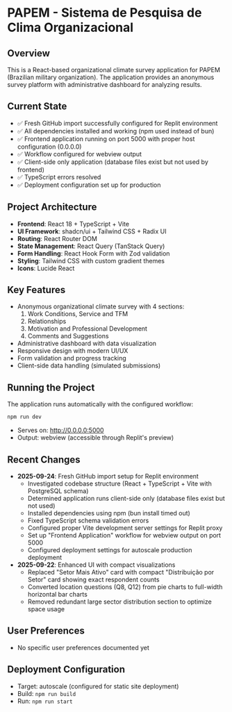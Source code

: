# PAPEM - Sistema de Pesquisa de Clima Organizacional

## Overview
This is a React-based organizational climate survey application for PAPEM (Brazilian military organization). The application provides an anonymous survey platform with administrative dashboard for analyzing results.

## Current State
- ✅ Fresh GitHub import successfully configured for Replit environment
- ✅ All dependencies installed and working (npm used instead of bun)
- ✅ Frontend application running on port 5000 with proper host configuration (0.0.0.0)
- ✅ Workflow configured for webview output
- ✅ Client-side only application (database files exist but not used by frontend)
- ✅ TypeScript errors resolved
- ✅ Deployment configuration set up for production

## Project Architecture
- **Frontend**: React 18 + TypeScript + Vite
- **UI Framework**: shadcn/ui + Tailwind CSS + Radix UI
- **Routing**: React Router DOM
- **State Management**: React Query (TanStack Query)
- **Form Handling**: React Hook Form with Zod validation
- **Styling**: Tailwind CSS with custom gradient themes
- **Icons**: Lucide React

## Key Features
- Anonymous organizational climate survey with 4 sections:
  1. Work Conditions, Service and TFM
  2. Relationships
  3. Motivation and Professional Development
  4. Comments and Suggestions
- Administrative dashboard with data visualization
- Responsive design with modern UI/UX
- Form validation and progress tracking
- Client-side data handling (simulated submissions)

## Running the Project
The application runs automatically with the configured workflow:
```bash
npm run dev
```
- Serves on: http://0.0.0.0:5000
- Output: webview (accessible through Replit's preview)

## Recent Changes
- **2025-09-24**: Fresh GitHub import setup for Replit environment
  - Investigated codebase structure (React + TypeScript + Vite with PostgreSQL schema)
  - Determined application runs client-side only (database files exist but not used)
  - Installed dependencies using npm (bun install timed out)
  - Fixed TypeScript schema validation errors
  - Configured proper Vite development server settings for Replit proxy
  - Set up "Frontend Application" workflow for webview output on port 5000
  - Configured deployment settings for autoscale production deployment
- **2025-09-22**: Enhanced UI with compact visualizations
  - Replaced "Setor Mais Ativo" card with compact "Distribuição por Setor" card showing exact respondent counts
  - Converted location questions (Q8, Q12) from pie charts to full-width horizontal bar charts
  - Removed redundant large sector distribution section to optimize space usage

## User Preferences
- No specific user preferences documented yet

## Deployment Configuration
- Target: autoscale (configured for static site deployment)
- Build: `npm run build`
- Run: `npm run start`